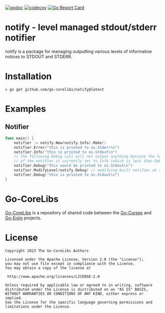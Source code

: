 [![godoc](https://img.shields.io/badge/godoc-reference-blue.svg)](https://pkg.go.dev/github.com/go-corelibs/notify)
[![codecov](https://codecov.io/gh/go-corelibs/notify/graph/badge.svg?token=7mk9JhvJRO)](https://codecov.io/gh/go-corelibs/notify)
[![Go Report Card](https://goreportcard.com/badge/github.com/go-corelibs/notify)](https://goreportcard.com/report/github.com/go-corelibs/notify)

# notify - level managed stdout/stderr notifier

notify is a package for managing outputting various levels of informative
notices to STDOUT and STDERR.

# Installation

``` shell
> go get github.com/go-corelibs/notify@latest
```

# Examples

## Notifier

``` go
func main() {
    notifier := notify.New(notify.Info).Make()
    notifier.Error("this is printed to os.Stderr\n")
    notifier.Info("this is printed to os.Stdout\n")
    // the following Debug call will not output anything becuase the level
    // of the notifier is currently set to Info (which is less than Debug)
    notifier.Debug("this would be printed to os.Stdout\n")
    notifier.ModifyLevel(notify.Debug) // modifying built notifier at runtime
    notifier.Debug("this is printed to os.Stdout\n")
}
```

# Go-CoreLibs

[Go-CoreLibs] is a repository of shared code between the [Go-Curses] and
[Go-Enjin] projects.

# License

```
Copyright 2023 The Go-CoreLibs Authors

Licensed under the Apache License, Version 2.0 (the "License");
you may not use file except in compliance with the License.
You may obtain a copy of the license at

 http://www.apache.org/licenses/LICENSE-2.0

Unless required by applicable law or agreed to in writing, software
distributed under the License is distributed on an "AS IS" BASIS,
WITHOUT WARRANTIES OR CONDITIONS OF ANY KIND, either express or implied.
See the License for the specific language governing permissions and
limitations under the License.
```

[Go-CoreLibs]: https://github.com/go-corelibs
[Go-Curses]: https://github.com/go-curses
[Go-Enjin]: https://github.com/go-enjin
